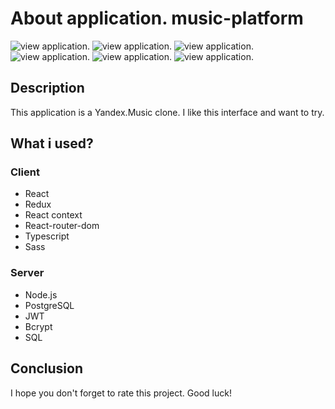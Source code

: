 # About application. music-platform

![view application](https://sun9-87.userapi.com/impg/qswFM4o6r8clh6jw51xjhx_vyzZThay8hF2dkQ/LSMYf3c72nk.jpg?size=1920x1080&quality=96&sign=cc70d4f8c33bafe954428141b38eadf9&type=album).
![view application](https://sun9-43.userapi.com/impg/mmz9yp7dTyNsmAwI9pTOgA2TLxKLZQLH_iODCg/YNlhQwVgCTs.jpg?size=1920x1080&quality=96&sign=1c40b1fdb41a862d09119e086d3ce6bc&type=album).
![view application](https://sun9-84.userapi.com/impg/tmzRxLCV-HC5hSFi8bx3xziCCx4jYw4mqqRMRA/YmQvmKNIUcY.jpg?size=1920x1080&quality=96&sign=116a59e5f6413c7788387a4966bec48d&type=album).
![view application](https://sun9-17.userapi.com/impg/RmcSoZ-_3wfFBZ2gEWQO-DiVNUKkXEf3ie_1xQ/m-WaSADo6Jc.jpg?size=1920x1080&quality=96&sign=d71234077a219cdb5e0c68816e493676&type=album).
![view application](https://sun9-85.userapi.com/impg/Ztgy8LwZDfr92BkAl0z1QcygizXG0qvXTPm2ZQ/fxp0qUwKMgo.jpg?size=1920x1080&quality=96&sign=e02c78dc2fc75a6b0fa2ab395464d731&type=album).
![view application](https://sun9-28.userapi.com/impg/KgO5KAzi1kQcwIj9PnyBh-wmMFJ2asZ64bg4Ow/5ztY3-qyRck.jpg?size=1920x1080&quality=96&sign=8e890503a55134229b41906dd5d2a6fa&type=album).

## Description

This application is a Yandex.Music clone. I like this interface and want to try.

## What i used?

### Client

-   React
-   Redux
-   React context
-   React-router-dom
-   Typescript
-   Sass

### Server

-   Node.js
-   PostgreSQL
-   JWT
-   Bcrypt
-   SQL

## Conclusion

I hope you don't forget to rate this project. Good luck!
